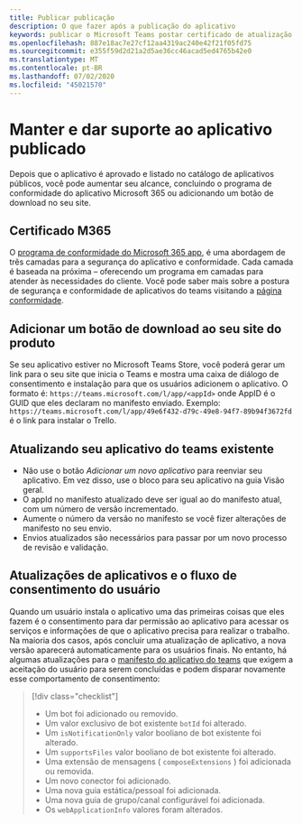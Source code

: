 ```yaml
---
title: Publicar publicação
description: O que fazer após a publicação do aplicativo
keywords: publicar o Microsoft Teams postar certificado de atualização
ms.openlocfilehash: 887e18ac7e27cf12aa4319ac240e42f21f05fd75
ms.sourcegitcommit: e355f59d2d21a2d5ae36cc46acad5ed4765b42e0
ms.translationtype: MT
ms.contentlocale: pt-BR
ms.lasthandoff: 07/02/2020
ms.locfileid: "45021570"
---
```

# <a name="maintain-and-support-your-published-app"></a>Manter e dar suporte ao aplicativo publicado 

Depois que o aplicativo é aprovado e listado no catálogo de aplicativos públicos, você pode aumentar seu alcance, concluindo o programa de conformidade do aplicativo Microsoft 365 ou adicionando um botão de download no seu site.

## <a name="m365-certified"></a>Certificado M365

O [programa de conformidade do Microsoft 365 app](./application-certification.md), é uma abordagem de três camadas para a segurança do aplicativo e conformidade. Cada camada é baseada na próxima – oferecendo um programa em camadas para atender às necessidades do cliente. Você pode saber mais sobre a postura de segurança e conformidade de aplicativos do teams visitando a [página conformidade](https://docs.microsoft.com/microsoft-365-app-certification/teams/teams-apps).

## <a name="add-a-download-button-to-your-product-site"></a>Adicionar um botão de download ao seu site do produto

Se seu aplicativo estiver no Microsoft Teams Store, você poderá gerar um link para o seu site que inicia o Teams e mostra uma caixa de diálogo de consentimento e instalação para que os usuários adicionem o aplicativo.
O formato é: `https://teams.microsoft.com/l/app/<appId>` onde AppID é o GUID que eles declaram no manifesto enviado.
Exemplo: `https://teams.microsoft.com/l/app/49e6f432-d79c-49e8-94f7-89b94f3672fd` é o link para instalar o Trello.

## <a name="updating-your-existing-teams-app"></a>Atualizando seu aplicativo do teams existente

* Não use o botão *Adicionar um novo aplicativo* para reenviar seu aplicativo. Em vez disso, use o bloco para seu aplicativo na guia Visão geral.
* O appId no manifesto atualizado deve ser igual ao do manifesto atual, com um número de versão incrementado.
* Aumente o número da versão no manifesto se você fizer alterações de manifesto no seu envio.
* Envios atualizados são necessários para passar por um novo processo de revisão e validação.

## <a name="app-updates-and-the-user-consent-flow"></a>Atualizações de aplicativos e o fluxo de consentimento do usuário

Quando um usuário instala o aplicativo uma das primeiras coisas que eles fazem é o consentimento para dar permissão ao aplicativo para acessar os serviços e informações de que o aplicativo precisa para realizar o trabalho. Na maioria dos casos, após concluir uma atualização de aplicativo, a nova versão aparecerá automaticamente para os usuários finais. No entanto, há algumas atualizações para o [manifesto do aplicativo do teams](../../../../resources/schema/manifest-schema.md) que exigem a aceitação do usuário para serem concluídas e podem disparar novamente esse comportamento de consentimento:

 >[!div class="checklist"]
>
> * Um bot foi adicionado ou removido.
> * Um valor exclusivo de bot existente `botId` foi alterado.
> * Um `isNotificationOnly` valor booliano de bot existente foi alterado.
> * Um `supportsFiles` valor booliano de bot existente foi alterado.
> * Uma extensão de mensagens ( `composeExtensions` ) foi adicionada ou removida.
> * Um novo conector foi adicionado.
> * Uma nova guia estática/pessoal foi adicionada.
> * Uma nova guia de grupo/canal configurável foi adicionada.
> * Os `webApplicationInfo` valores foram alterados.
>
